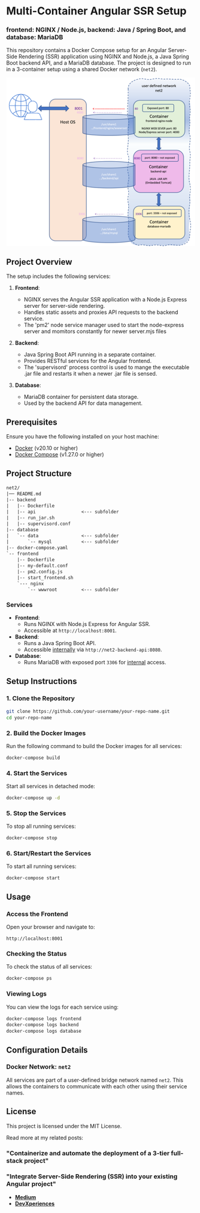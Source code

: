 
# Multi-Container Angular SSR Setup 
### frontend: NGINX / Node.js, backend: Java / Spring Boot, and database: MariaDB

This repository contains a Docker Compose setup for an Angular Server-Side Rendering (SSR) application using NGINX and Node.js, a Java Spring Boot backend API, and a MariaDB database. The project is designed to run in a 3-container setup using a shared Docker network (`net2`).


<!-- ![app image](containers-mine3.png) -->
<img style="display: block; margin: auto;" src="containers-mine3.png" alt="Project Image" width="600" height="450">

## Project Overview

The setup includes the following services:

1. **Frontend**:
   - NGINX serves the Angular SSR application with a Node.js Express server for server-side rendering.
   - Handles static assets and proxies API requests to the backend service.
   - The 'pm2' node service manager used to start the node-express server and momitors constantly for newer server.mjs files

2. **Backend**:
   - Java Spring Boot API running in a separate container.
   - Provides RESTful services for the Angular frontend.
   - The 'supervisord' process control is used to mange the executable .jar file and restarts it when a newer .jar file is sensed.  

3. **Database**:
   - MariaDB container for persistent data storage.
   - Used by the backend API for data management.

## Prerequisites

Ensure you have the following installed on your host machine:

- [Docker](https://www.docker.com/get-started) (v20.10 or higher)
- [Docker Compose](https://docs.docker.com/compose/install/) (v1.27.0 or higher)

## Project Structure

```
net2/
|── README.md
|-- backend
|   |-- Dockerfile
|   |-- api					<--- subfolder
|   |-- run_jar.sh
|   |-- supervisord.conf
|-- database
|   `-- data				<--- subfolder
|       `-- mysql			<--- subfolder
|-- docker-compose.yaml
`-- frontend
    |-- Dockerfile
    |-- my-default.conf
    |-- pm2.config.js
    |-- start_frontend.sh
    `--- nginx
        `-- wwwroot			<--- subfolder

```

### Services

- **Frontend**:
  - Runs NGINX with Node.js Express for Angular SSR.
  - Accessible at `http://localhost:8001`.
- **Backend**:
  - Runs a Java Spring Boot API.
  - Accessible <u>internally</u> via `http://net2-backend-api:8080`.
- **Database**:
  - Runs MariaDB with exposed port `3306` for <u>internal</u> access.

## Setup Instructions

### 1. Clone the Repository

```bash
git clone https://github.com/your-username/your-repo-name.git
cd your-repo-name
```


### 2. Build the Docker Images

Run the following command to build the Docker images for all services:

```bash
docker-compose build
```

### 4. Start the Services

Start all services in detached mode:

```bash
docker-compose up -d
```

### 5. Stop the Services

To stop all running services:

```bash
docker-compose stop
```

### 6. Start/Restart the Services

To start all running services:

```bash
docker-compose start
```


## Usage

### Access the Frontend

Open your browser and navigate to:

```
http://localhost:8001
```


### Checking the Status

To check the status of all services:

```bash
docker-compose ps
```

### Viewing Logs

You can view the logs for each service using:

```bash
docker-compose logs frontend
docker-compose logs backend
docker-compose logs database
```

## Configuration Details

### Docker Network: `net2`

All services are part of a user-defined bridge network named `net2`. This allows the containers to communicate with each other using their service names.


## License

This project is licensed under the MIT License.


Read more at my related posts: 
### "Containerize and automate the deployment of a 3-tier full-stack project"
### "Integrate Server-Side Rendering (SSR) into your existing Angular project"

* **[Medium](https://medium.com/@zzpzaf.se)**
* **[DevXperiences](https://www.devxperiences.com/developers-posts/)** 


